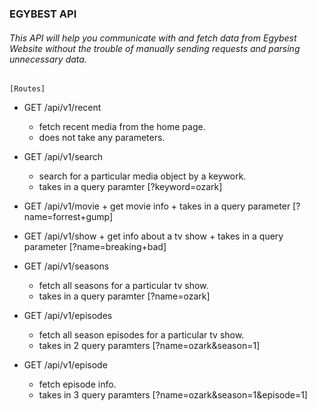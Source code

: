 ### EGYBEST API

###### This API will help you communicate with and fetch data from Egybest Website without the trouble of manually sending requests and parsing unnecessary data.

``` [Routes] ```

 - GET /api/v1/recent
      + fetch recent media from the home page.
      + does not take any parameters.

 - GET /api/v1/search
      + search for a particular media object by a keywork.
      + takes in a query paramter [?keyword=ozark] 

- GET /api/v1/movie
      + get movie info
      + takes in a query parameter [?name=forrest+gump]

- GET /api/v1/show
      + get info about a tv show
      + takes in a query parameter [?name=breaking+bad]

 - GET /api/v1/seasons
      + fetch all seasons for a particular tv show.
      + takes in a query paramter [?name=ozark] 


 - GET /api/v1/episodes
      + fetch all season episodes for a particular tv show.
      + takes in 2 query paramters [?name=ozark&season=1] 


 - GET /api/v1/episode
      + fetch episode info.
      + takes in 3 query paramters [?name=ozark&season=1&episode=1] 

